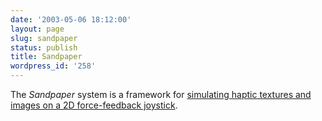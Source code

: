 ```yaml
---
date: '2003-05-06 18:12:00'
layout: page
slug: sandpaper
status: publish
title: Sandpaper
wordpress_id: '258'
---
```


The _Sandpaper_ system is a framework for [simulating haptic textures and images on a 2D force-feedback joystick](http://theses.mit.edu:80/Dienst/UI/2.0/Describe/0018.mit.thesis%2f1995-103?abstract=minsky).

